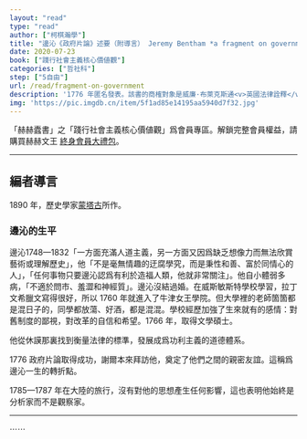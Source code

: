 ```yaml
---
layout: "read"
type: "read"
author: ["柯棋瀚學"]
title: "邊沁《政府片論》述要（附導言） Jeremy Bentham *a fragment on government*"
date: 2020-07-23
book: ["踐行社會主義核心價値觀"]
categories: ["哲社科"]
step: ["5自由"]
url: /read/fragment-on-government
description: '1776 年匿名發表。該書的商榷對象是威廉·布萊克斯通<v>英國法律詮釋</v>。廢話眞是多啊，一半篇幅都在罵可憐的布萊克斯通。看了半天沒懂他想說什麼，還是看看編者導言吧，這篇導言很有賈値。'
img: 'https://pic.imgdb.cn/item/5f1ad85e14195aa5940d7f32.jpg'
---
```


「赫赫蠹書」之「踐行社會主義核心價値觀」爲會員專區。解鎖完整會員權益，請購買赫赫文王 [終身會員大禮包](https://item.taobao.com/item.htm?id=629774535457)。

---

## 編者導言

1890 年，歷史學家<u>蒙塔古</u>所作。

### 邊沁的生平

邊沁<n>1748—1832</n>「一方面充滿人道主義，另一方面又因爲缺乏想像力而無法欣賞藝術或理解歷史」，他「不是毫無情趣的迂腐學究，而是秉性和善、富於同情心的人」，「任何事物只要邊沁認爲有利於造福人類，他就非常關注」。他自小體弱多病，「不適於問市、羞澀和神經質」。邊沁沒結過婚。在威斯敏斯特學校學習，拉丁文希臘文寫得很好，所以 1760 年就進入了牛津女王學院。但大學裡的老師箇箇都是混日子的，同學都放蕩、好酒，都是混混。學校經歷加強了生來就有的感情：對舊制度的鄙視，對改革的自信和希望。1766 年，取得文學碩士。

他從休謨那裏找到衡量法律的標準，發展成爲功利主義的道德體系。

1776 <v>政府片論</v>取得成功，謝爾本來拜訪他，奠定了他們之間的親密友誼。這稱爲邊沁一生的轉折點。

1785—1787 年在大陸的旅行，沒有對他的思想產生任何影響，這也表明他始終是分析家而不是觀察家。

---

⋯⋯